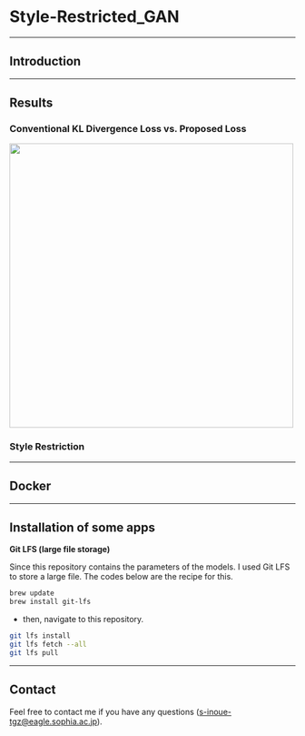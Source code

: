 # Style-Restricted_GAN

---
## Introduction

---
## Results
### Conventional KL Divergence Loss vs. Proposed Loss
<img src="./../data/images/result_diversity_image.png" width="500">

### Style Restriction

---
## Docker

---
## Installation of some apps

**Git LFS (large file storage)**

Since this repository contains the parameters of the models. I used Git LFS to store a large file. The codes below are the recipe for this.

```bash
brew update
brew install git-lfs
```
- then, navigate to this repository.
```bash
git lfs install
git lfs fetch --all
git lfs pull
```

---
## Contact
Feel free to contact me if you have any questions (<s-inoue-tgz@eagle.sophia.ac.jp>).
